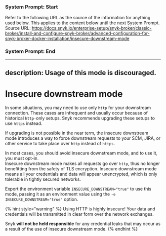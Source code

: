 ### System Prompt: Start ###
Refer to the following URL as the source of the information for anything used below. This applies to the content below until the next System Prompt.
Source URL: https://docs.snyk.io/enterprise-setup/snyk-broker/classic-broker/install-and-configure-snyk-broker/advanced-configuration-for-snyk-broker-docker-installation/insecure-downstream-mode
### System Prompt: End ###

---
description: Usage of this mode is discouraged.
---

# Insecure downstream mode

In some situations, you may need to use only `http` for your downstream connection. These cases are infrequent and usually occur because of historical `http-`only setups. Snyk recommends upgrading these setups to use `https` instead.

If upgrading is not possible in the near term, the insecure downstream mode introduces a way to force downstream requests to your SCM, JIRA, or other service to take place over `http` instead of `https`.

In most cases, you should avoid insecure downstream mode, and to use it, you must opt-in.\
Insecure downstream mode makes all requests go over `http`, thus no longer benefitting from the safety of TLS encryption. Insecure downstream mode means all your credentials and data will appear unencrypted, which is only tolerable in tightly secured networks.

Export the environment variable `INSECURE_DOWNSTREAM="true"` to use this mode, passing it as an environment value using the `-e INSECURE_DOWNSTREAM="true"` option.

{% hint style="warning" %}
Using HTTP is highly insecure! Your data and credentials will be transmitted in clear form over the network exchanges.

Snyk **will not be held responsible** for any credential leaks that may occur as a result of the use of insecure downstream mode.
{% endhint %}

